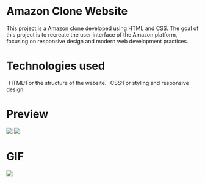 # Amazon Clone Website
This project is a Amazon clone developed using HTML and CSS. The goal of this project is to recreate the user interface of the Amazon platform, focusing on responsive design and modern web development practices.

# Technologies used
-HTML:For the structure of the website.
-CSS:For styling and responsive design.

# Preview
![](Amazonp.png)
![](Amazonpp.png)


# GIF
![](AmazonClone.gif)
